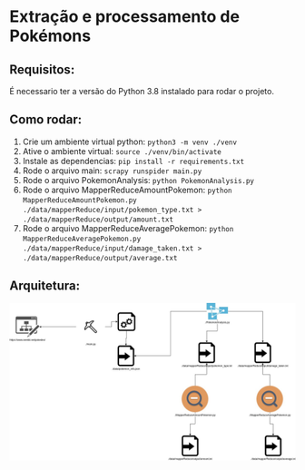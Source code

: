 # Extração e processamento de Pokémons

## Requisitos:
É necessario ter a versão do Python 3.8 instalado para rodar o projeto.

## Como rodar:
1. Crie um ambiente virtual python: `python3 -m venv ./venv`
2. Ative o ambiente virtual: `source ./venv/bin/activate`
3. Instale as dependencias: `pip install -r requirements.txt`
4. Rode o arquivo main: `scrapy runspider main.py`
5. Rode o arquivo PokemonAnalysis: `python PokemonAnalysis.py`
6. Rode o arquivo MapperReduceAmountPokemon: `python MapperReduceAmountPokemon.py ./data/mapperReduce/input/pokemon_type.txt > ./data/mapperReduce/output/amount.txt`
7. Rode o arquivo MapperReduceAveragePokemon: `python MapperReduceAveragePokemon.py ./data/mapperReduce/input/damage_taken.txt > ./data/mapperReduce/output/average.txt`

## Arquitetura:
![system_architecture](./img/system_architecture.jpg)